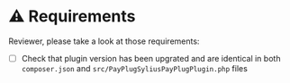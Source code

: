 # ⚠️ Requirements
Reviewer, please take a look at those requirements:

- [ ] Check that plugin version has been upgrated and are identical in both `composer.json` and `src/PayPlugSyliusPayPlugPlugin.php` files

